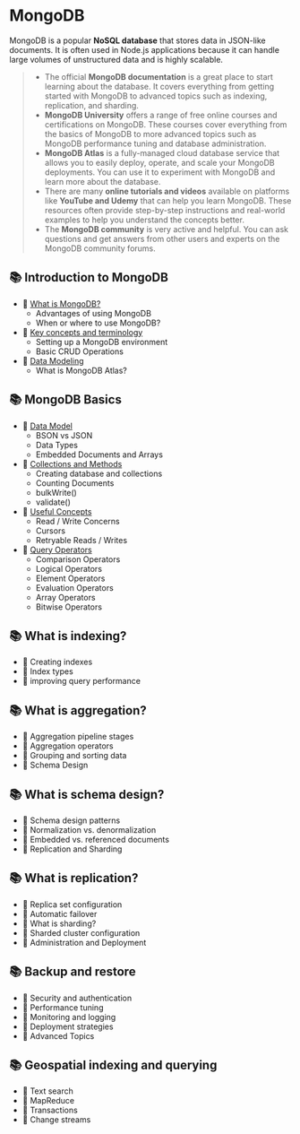 # MongoDB

MongoDB is a popular **NoSQL database** that stores data in JSON-like documents. It is often used in Node.js applications because it can handle large volumes of unstructured data and is highly scalable.

> * The official **MongoDB documentation** is a great place to start learning about the database. It covers everything from getting started with MongoDB to advanced topics such as indexing, replication, and sharding.
> * **MongoDB University** offers a range of free online courses and certifications on MongoDB. These courses cover everything from the basics of MongoDB to more advanced topics such as MongoDB performance tuning and database administration.
> * **MongoDB Atlas** is a fully-managed cloud database service that allows you to easily deploy, operate, and scale your MongoDB deployments. You can use it to experiment with MongoDB and learn more about the database.
> * There are many **online tutorials and videos** available on platforms like **YouTube and Udemy** that can help you learn MongoDB. These resources often provide step-by-step instructions and real-world examples to help you understand the concepts better.
> * The **MongoDB community** is very active and helpful. You can ask questions and get answers from other users and experts on the MongoDB community forums.

## 📚 Introduction to MongoDB
* 📖 [What is MongoDB?](https://github.com/SKindij/Database-Handbook/tree/main/MongoDB/INTRO#basics)
  + Advantages of using MongoDB
  + When or where to use MongoDB?
* 📖 [Key concepts and terminology](https://github.com/SKindij/Database-Handbook/tree/main/MongoDB/INTRO#terminology)
  + Setting up a MongoDB environment
  + Basic CRUD Operations
* 📖 [Data Modeling](https://github.com/SKindij/Database-Handbook/tree/main/MongoDB/INTRO#modeling)
  + What is MongoDB Atlas?

## 📚 MongoDB Basics
* 📖 [Data Model](https://github.com/SKindij/Database-Handbook/tree/main/MongoDB/BASICS#basics)
  + BSON vs JSON
  + Data Types
  + Embedded Documents and Arrays
* 📖 [Collections and Methods](https://github.com/SKindij/Database-Handbook/tree/main/MongoDB/BASICS#colometh)
  + Creating database and collections
  + Counting Documents
  + bulkWrite()
  + validate()
* 📖 [Useful Concepts](https://github.com/SKindij/Database-Handbook/tree/main/MongoDB/BASICS#concepts)
  + Read / Write Concerns
  + Cursors
  + Retryable Reads / Writes
* 📖 [Query Operators](https://github.com/SKindij/Database-Handbook/tree/main/MongoDB/BASICS#operators)
  + Comparison Operators
  + Logical Operators
  + Element Operators
  + Evaluation Operators
  + Array Operators
  + Bitwise Operators


## 📚 What is indexing?
* 📖 Creating indexes
* 📖 Index types
* 📖 improving query performance


## 📚 What is aggregation?
* 📖 Aggregation pipeline stages
* 📖 Aggregation operators
* 📖 Grouping and sorting data
* 📖 Schema Design

## 📚 What is schema design?
* 📖 Schema design patterns
* 📖 Normalization vs. denormalization
* 📖 Embedded vs. referenced documents
* 📖 Replication and Sharding

## 📚 What is replication?
* 📖 Replica set configuration
* 📖 Automatic failover
* 📖 What is sharding?
* 📖 Sharded cluster configuration
* 📖 Administration and Deployment

## 📚 Backup and restore
* 📖 Security and authentication
* 📖 Performance tuning
* 📖 Monitoring and logging
* 📖 Deployment strategies
* 📖 Advanced Topics

## 📚 Geospatial indexing and querying
* 📖 Text search
* 📖 MapReduce
* 📖 Transactions
* 📖 Change streams


